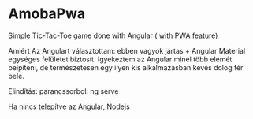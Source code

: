 # AmobaPwa

Simple Tic-Tac-Toe game done with Angular ( with PWA feature)

Amiért Az Angulart választottam: ebben vagyok jártas + Angular Material egységes felületet biztosít. Igyekeztem az Angular minél több elemét beípíteni, de természetesen egy ilyen kis alkalmazásban kevés dolog fér bele.

Elindítás: parancssorbol: ng serve

Ha nincs telepítve az Angular, Nodejs

